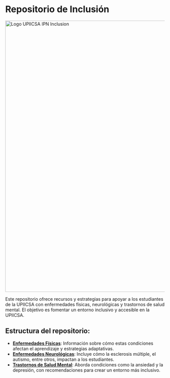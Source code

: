 # Repositorio de Inclusión

<img width="859" alt="Logo UPIICSA IPN Inclusion" src="https://github.com/user-attachments/assets/1efbd3ad-8ad3-43d1-a2be-267342173b94">

Este repositorio ofrece recursos y estrategias para apoyar a los estudiantes de la UPIICSA con enfermedades físicas, neurológicas y trastornos de salud mental. El objetivo es fomentar un entorno inclusivo y accesible en la UPIICSA.

## Estructura del repositorio:
- **[Enfermedades Físicas](.Enfermedades/Fisicas.md)**: Información sobre cómo estas condiciones afectan el aprendizaje y estrategias adaptativas.
- **[Enfermedades Neurológicas](.Enfermedades/Neurologicas.md)**: Incluye cómo la esclerosis múltiple, el autismo, entre otros, impactan a los estudiantes.
- **[Trastornos de Salud Mental](.Trastornos/Salud_Mental.md)**: Aborda condiciones como la ansiedad y la depresión, con recomendaciones para crear un entorno más inclusivo.
